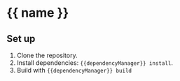 # {{ name }}

## Set up

1. Clone the repository.
2. Install dependencies: `{{dependencyManager}} install`.
3. Build with `{{dependencyManager}} build`
